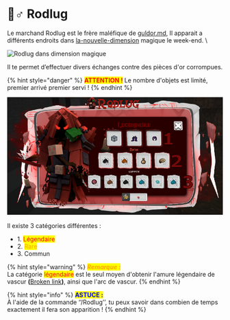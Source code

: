 # 🧙♂ Rodlug

&#x20;Le marchand Rodlug est le frère maléfique de [guldor.md](guldor.md "mention"), Il apparait a différents endroits dans [la-nouvelle-dimension](../la-nouvelle-dimension/ "mention") magique le week-end. \


![Rodlug dans dimension magique
](../../.gitbook/assets/2022-02-19\_21.00.19.png)

Il te permet d’effectuer divers échanges contre des pièces d'or corrompues.

{% hint style="danger" %}
<mark style="color:red;">**ATTENTION !**</mark> Le nombre d'objets est limité, premier arrivé premier servi !
{% endhint %}

![](../../.gitbook/assets/imageonline-co-add-text.png)

Il existe 3 catégories différentes :

* 1\. <mark style="color:red;">Légendaire</mark>&#x20;
* 2\. <mark style="color:orange;">Rare</mark>
* 3\. Commun

{% hint style="warning" %}
_<mark style="color:orange;">**Remarque :**</mark>_ \
La catégorie <mark style="color:red;">légendaire</mark> est le seul moyen d'obtenir l'amure légendaire de vascur                                                                                            **(**[Broken link](broken-reference "mention")**)**, ainsi que l'arc de vascur.
{% endhint %}

{% hint style="info" %}
<mark style="color:blue;">**ASTUCE :**</mark>\
À l'aide de la commande ‘’/Rodlug’’, tu peux savoir dans combien de temps exactement il fera son apparition !
{% endhint %}

